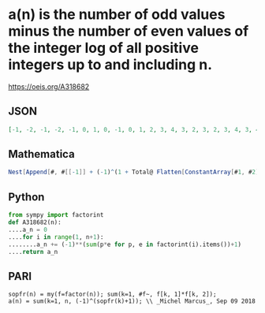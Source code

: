 # a\(n\) is the number of odd values minus the number of even values of the integer log of all positive integers up to and including n\.
https://oeis.org/A318682
## JSON
```JSON
[-1, -2, -1, -2, -1, 0, 1, 0, -1, 0, 1, 2, 3, 4, 3, 2, 3, 2, 3, 4, 3, 4, 5, 6, 5, 6, 7, 8, 9, 8, 9, 8, 7, 8, 7, 6, 7, 8, 7, 8, 9, 8, 9, 10, 11, 12, 13, 14, 13, 12, 11, 12, 13, 14, 13, 14, 13, 14, 15, 14, 15, 16, 17, 16, 15, 14, 15, 16, 15, 14, 15, 14, 15, 16, 17, 18, 17, 16, 17, 18]
```
## Mathematica
```Mathematica
Nest[Append[#, #[[-1]] + (-1)^(1 + Total@ Flatten[ConstantArray[#1, #2] & @@@ FactorInteger[Length@ # + 1] ])] &, {-1}, 79] (* _Michael De Vlieger_, Sep 10 2018 *)
```
## Python
```Python
from sympy import factorint
def A318682(n):
....a_n = 0
....for i in range(1, n+1):
........a_n += (-1)**(sum(p*e for p, e in factorint(i).items())+1)
....return a_n
```
## PARI
```PARI
sopfr(n) = my(f=factor(n)); sum(k=1, #f~, f[k, 1]*f[k, 2]);
a(n) = sum(k=1, n, (-1)^(sopfr(k)+1)); \\ _Michel Marcus_, Sep 09 2018
```
